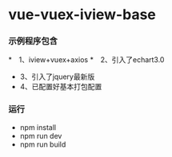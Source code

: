 # vue-vuex-iview-base

### 示例程序包含 
*　1、iview+vuex+axios 
*　2、引入了echart3.0 
*  3、引入了jquery最新版 
*  4、已配置好基本打包配置

### 运行
* npm install
* npm run dev
* npm run build
